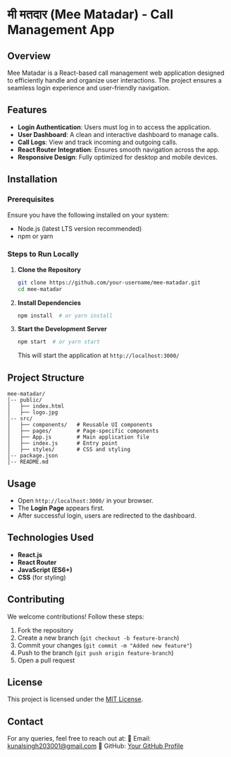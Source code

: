 # मी मतदार (Mee Matadar) - Call Management App

## Overview
Mee Matadar is a React-based call management web application designed to efficiently handle and organize user interactions. The project ensures a seamless login experience and user-friendly navigation.

## Features
- **Login Authentication**: Users must log in to access the application.
- **User Dashboard**: A clean and interactive dashboard to manage calls.
- **Call Logs**: View and track incoming and outgoing calls.
- **React Router Integration**: Ensures smooth navigation across the app.
- **Responsive Design**: Fully optimized for desktop and mobile devices.

## Installation
### Prerequisites
Ensure you have the following installed on your system:
- Node.js (latest LTS version recommended)
- npm or yarn

### Steps to Run Locally
1. **Clone the Repository**
   ```bash
   git clone https://github.com/your-username/mee-matadar.git
   cd mee-matadar
   ```

2. **Install Dependencies**
   ```bash
   npm install  # or yarn install
   ```

3. **Start the Development Server**
   ```bash
   npm start  # or yarn start
   ```
   This will start the application at `http://localhost:3000/`

## Project Structure
```
mee-matadar/
│-- public/
│   ├── index.html
│   ├── logo.jpg
│-- src/
│   ├── components/   # Reusable UI components
│   ├── pages/        # Page-specific components
│   ├── App.js        # Main application file
│   ├── index.js      # Entry point
│   ├── styles/       # CSS and styling
│-- package.json
│-- README.md
```

## Usage
- Open `http://localhost:3000/` in your browser.
- The **Login Page** appears first.
- After successful login, users are redirected to the dashboard.

## Technologies Used
- **React.js**
- **React Router**
- **JavaScript (ES6+)**
- **CSS** (for styling)

## Contributing
We welcome contributions! Follow these steps:
1. Fork the repository
2. Create a new branch (`git checkout -b feature-branch`)
3. Commit your changes (`git commit -m "Added new feature"`)
4. Push to the branch (`git push origin feature-branch`)
5. Open a pull request

## License
This project is licensed under the [MIT License](LICENSE).

## Contact
For any queries, feel free to reach out at:
📧 Email: kunalsingh203001@gmail.com
📌 GitHub: [Your GitHub Profile](https://github.com/72897)

